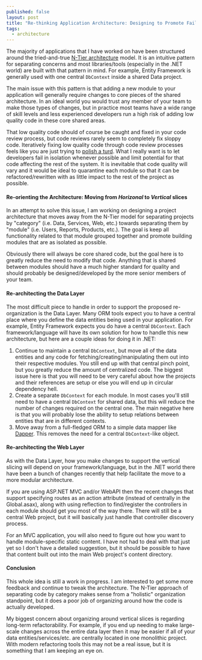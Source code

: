 ```yaml
---
published: false
layout: post
title: "Re-thinking Application Architecture: Designing to Promote Failure in Isolation"
tags: 
  - architecture
---
```


The majority of applications that I have worked on have been structured around the tried-and-true [N-Tier architecture][1] model. It is an intuitive pattern for separating concerns and most libraries/tools (especially in the .NET world) are built with that pattern in mind. For example, Entity Framework is generally used with one central `DbContext` inside a shared Data project.

The main issue with this pattern is that adding a new module to your application will generally require changes to core pieces of the shared architecture. In an ideal world you would trust any member of your team to make those types of changes, but in practice most teams have a wide range of skill levels and less experienced developers run a high risk of adding low quality code in these core shared areas.

That low quality code should of course be caught and fixed in your code review process, but code reviews rarely seem to completely fix sloppy code. Iteratively fixing low quality code through code review processes feels like you are just trying to [polish a turd][2]. What I really want is to let developers fail in isolation whenever possible and limit potential for that code affecting the rest of the system. It is inevitable that code quality will vary and it would be ideal to quarantine each module so that it can be refactored/rewritten with as little impact to the rest of the project as possible.

#### Re-orienting the Architecture: Moving from _Horizonal_ to _Vertical_ slices

In an attempt to solve this issue, I am working on designing a project architecture that moves away from the N-Tier model for separating projects by "category" (i.e. Data, Services, Web, etc.) towards separating them by "module" (i.e. Users, Reports, Products, etc.). The goal is keep all functionality related to that module grouped together and promote building modules that are as isolated as possible.

Obviously there will always be core shared code, but the goal here is to greatly reduce the need to modify that code. Anything that is shared between modules should have a much higher standard for quality and should probably be designed/developed by the more senior members of your team.

#### Re-architecting the Data Layer

The most difficult piece to handle in order to support the proposed re-organization is the Data Layer. Many ORM tools expect you to have a central place where you define the data entities being used in your application. For example, Entity Framework expects you do have a central `DbContext`. Each framework/language will have its own solution for how to handle this new architecture, but here are a couple ideas for doing it in .NET:

1. Continue to maintain a central `DbContext`, but move all of the data entities and any code for fetching/creating/manipulating them out into their respective modules. You still end up with that central pinch point, but you greatly reduce the amount of centralized code. The biggest issue here is that you will need to be very careful about how the projects and their references are setup or else you will end up in circular dependency hell.
2. Create a separate `DbContext` for each module. In most cases you'll still need to have a central `DbContext` for shared data, but this will reduce the number of changes required on the central one. The main negative here is that you will probably lose the ability to setup relations between entities that are in different contexts.
3. Move away from a full-fledged ORM to a simple data mapper like [Dapper][3]. This removes the need for a central `DbContext`-like object.

#### Re-architecting the Web Layer

As with the Data Layer, how you make changes to support the vertical slicing will depend on your framework/language, but in the .NET world there have been a bunch of changes recently that help facilitate the move to a more modular architecture.

If you are using ASP.NET MVC and/or WebAPI then the recent changes that support specifying routes as an action attribute (instead of centrally in the Global.asax), along with using reflection to find/register the controllers in each module should get you most of the way there. There will still be a central Web project, but it will basically just handle that controller discovery process.

For an MVC application, you will also need to figure out how you want to handle module-specific static content. I have not had to deal with that just yet so I don't have a detailed suggestion, but it should be possible to have that content built out into the main Web project's content directory.

#### Conclusion

This whole idea is still a work in progress. I am interested to get some more feedback and continue to tweak the architecture. The N-Tier approach of separating code by category makes sense from a "holistic" organization standpoint, but it does a poor job of organizing around how the code is actually developed.

My biggest concern about organizing around vertical slices is regarding long-term refactorability. For example, if you end up needing to make large-scale changes across the entire data layer then it may be easier if all of your data entities/services/etc. are centrally located in one monolithic project. With modern refactoring tools this may not be a real issue, but it is something that I am keeping an eye on.

[1]: http://en.wikipedia.org/wiki/Multitier_architecture
[2]: http://www.youtube.com/watch?v=yiJ9fy1qSFI
[3]: https://code.google.com/p/dapper-dot-net/